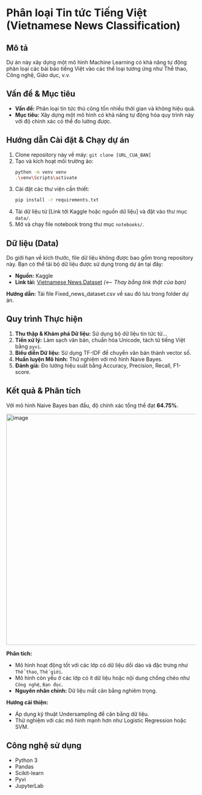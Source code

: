 # Phân loại Tin tức Tiếng Việt (Vietnamese News Classification)

## Mô tả
Dự án này xây dựng một mô hình Machine Learning có khả năng tự động phân loại các bài báo tiếng Việt vào các thể loại tương ứng như Thể thao, Công nghệ, Giáo dục, v.v.

## Vấn đề & Mục tiêu
- **Vấn đề:** Phân loại tin tức thủ công tốn nhiều thời gian và không hiệu quả.
- **Mục tiêu:** Xây dựng một mô hình có khả năng tự động hóa quy trình này với độ chính xác có thể đo lường được.

## Hướng dẫn Cài đặt & Chạy dự án
1.  Clone repository này về máy: `git clone [URL_CUA_BAN]`
2.  Tạo và kích hoạt môi trường ảo:
    ```bash
    python -m venv venv
    .\venv\Scripts\activate
    ```
3.  Cài đặt các thư viện cần thiết:
    ```bash
    pip install -r requirements.txt
    ```
4.  Tải dữ liệu từ [Link tới Kaggle hoặc nguồn dữ liệu] và đặt vào thư mục `data/`.
5.  Mở và chạy file notebook trong thư mục `notebooks/`.

## Dữ liệu (Data)

Do giới hạn về kích thước, file dữ liệu không được bao gồm trong repository này. Bạn có thể tải bộ dữ liệu được sử dụng trong dự án tại đây:

* **Nguồn:** Kaggle
* **Link tải:** [Vietnamese News Dataset](https://www.kaggle.com/datasets/sarahhimeko/vietnamese-online-news-csv-dataset) *(<-- Thay bằng link thật của bạn)*

**Hướng dẫn:** Tải file Fixed_news_dataset.csv về sau đó lưu trong folder dự án.

## Quy trình Thực hiện
1.  **Thu thập & Khám phá Dữ liệu:** Sử dụng bộ dữ liệu tin tức từ...
2.  **Tiền xử lý:** Làm sạch văn bản, chuẩn hóa Unicode, tách từ tiếng Việt bằng `pyvi`.
3.  **Biểu diễn Dữ liệu:** Sử dụng TF-IDF để chuyển văn bản thành vector số.
4.  **Huấn luyện Mô hình:** Thử nghiệm với mô hình Naive Bayes.
5.  **Đánh giá:** Đo lường hiệu suất bằng Accuracy, Precision, Recall, F1-score.

## Kết quả & Phân tích
Với mô hình Naive Bayes ban đầu, độ chính xác tổng thể đạt **64.75%**.

<img width="715" height="615" alt="image" src="https://github.com/user-attachments/assets/6404e38c-60e8-4149-91a3-5c839e92aab9" />


**Phân tích:**
- Mô hình hoạt động tốt với các lớp có dữ liệu dồi dào và đặc trưng như `Thể thao`, `Thế giới`.
- Mô hình còn yếu ở các lớp có ít dữ liệu hoặc nội dung chồng chéo như `Công nghệ`, `Bạn đọc`.
- **Nguyên nhân chính:** Dữ liệu mất cân bằng nghiêm trọng.

**Hướng cải thiện:**
- Áp dụng kỹ thuật Undersampling để cân bằng dữ liệu.
- Thử nghiệm với các mô hình mạnh hơn như Logistic Regression hoặc SVM.

## Công nghệ sử dụng
- Python 3
- Pandas
- Scikit-learn
- Pyvi
- JupyterLab
